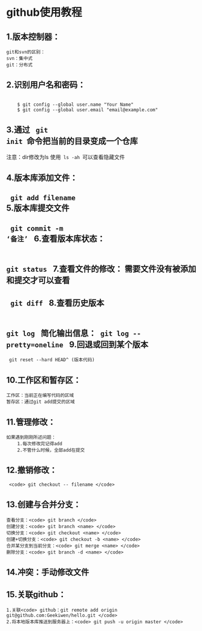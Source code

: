 github使用教程
===

1.版本控制器：
---
    git和svn的区别：
	svn：集中式
	git：分布式

2.识别用户名和密码：
---
<code>
	$ git config --global user.name "Your Name"
	$ git config --global user.email "email@example.com"
</code>

3.通过 <code> git init </code>命令把当前的目录变成一个仓库
---

注意：dir修改为ls  使用<code> ls -ah </code>可以查看隐藏文件

4.版本库添加文件：
---
   <code> git add filename </code>
5.版本库提交文件
---
   <code> git commit -m ‘备注’ </code>
6.查看版本库状态：
---
   <code> git status </code>
7.查看文件的修改： 需要文件没有被添加和提交才可以查看
---
   <code> git diff </code>
8.查看历史版本
---
   <code> git log  </code>
   简化输出信息：<code> git log --pretty=oneline </code>
9.回退或回到某个版本
---
   <code> git reset --hard HEAD^ (版本代码) </code>

10.工作区和暂存区：
---
    工作区：当前正在编写代码的区域
    暂存区：通过git add提交的区域

11.管理修改：
---
    如果遇到刚刚所述问题：
        1.每次修改完记得add
        2.不管什么时候，全部add在提交

12.撤销修改：
---
     <code> git checkout -- filename </code>

13.创建与合并分支：
---
    查看分支：<code> git branch </code>
    创建分支：<code> git branch <name> </code>
    切换分支：<code> git checkout <name> </code>
    创建+切换分支：<code> git checkout -b <name> </code>
    合并某分支到当前分支：<code> git merge <name> </code>
    删除分支：<code> git branch -d <name> </code>

14.冲突：手动修改文件
---


15.关联github：
---
    1.关联<code> github：git remote add origin git@github.com:Geekiwen/hello.git </code>
    2.将本地版本库推送到服务器上：<code> git push -u origin master </code>